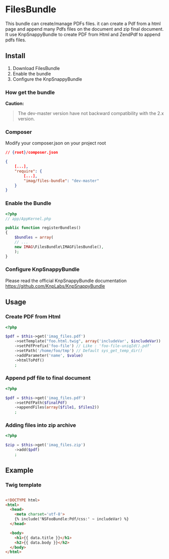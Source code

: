 # FilesBundle

This bundle can create/manage PDFs files. it can create a Pdf from a html page and append many Pdfs files on the document and zip final document.
It use KnpSnappyBundle to create PDF from Html and ZendPdf to append pdfs files.


## Install

1. Download FilesBundle
2. Enable the bundle
3. Configure the KnpSnappyBundle

### How get the bundle

**Caution:**
> The dev-master version have not backward compatibility with the 2.x version.

### Composer
Modify your composer.json on your project root

``` json
// {root}/composer.json

{
    [...],
    "require": {
        [...],
        "imag/files-bundle": "dev-master"
    }
}
```

### Enable the Bundle

``` php
<?php
// app/AppKernel.php

public function registerBundles()
{
    $bundles = array(
    // ...
    new IMAG\FilesBundle\IMAGFilesBundle(),
    );
}
```

### Configure KnpSnappyBundle

Please read the official KnpSnappyBundle documentation
https://github.com/KnpLabs/KnpSnappyBundle

## Usage

### Create PDF from Html

``` php
<?php

$pdf = $this->get('imag_files.pdf')
    ->setTemplate("foo.html.twig", array('includeVar', $includeVar))
    ->setPdfPrefix('foo-file') // Like : 'foo-file-uniqId().pdf'
    ->setPath('/home/foo/tmp') // Default sys_get_temp_dir()
    ->addParameter('name', $value)
    ->htmlToPdf()
    ;

```

### Append pdf file to final document

``` php
<?php

$pdf = $this->get('imag_files.pdf')
    ->setPdfPath($finalPdf)
    ->appendFiles(array($file1, $files2))
    ;

```

### Adding files into zip archive

``` php
<?php

$zip = $this->get('imag_files.zip')
    ->add($pdf)
    ;

```

## Example

### Twig template

``` html

<!DOCTYPE html>
<html>
  <head>
    <meta charset='utf-8'>
    {% include('NSFooBundle:Pdf/css:' ~ includeVar) %}
  </head>

  <body>
    <h1>{{ data.title }}</h1>
    <h2>{{ data.body }}</h2>
  </body>
</html>


```
